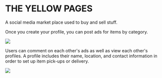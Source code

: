 # THE YELLOW PAGES

A social media market place used to buy and sell stuff.

Once you create your profile, you can post ads for items by category.

![](YellowPages-PostAd2.gif)

Users can comment on each other's ads as well as view each other's profiles. A profile includes their name, location, and contact information in order to set up item pick-ups or delivery.

![](YellowPages-commentSmaller.gif)

